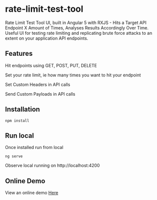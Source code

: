 # rate-limit-test-tool
Rate Limit Test Tool UI, built in Angular 5 with RXJS - Hits a Target API Endpoint X Amount of Times, Analyses Results Accordingly Over Time.
Useful UI for testing rate limiting and replicating brute force attacks to an extent on your application API endpoints.

## Features
Hit endpoints using GET, POST, PUT, DELETE

Set your rate limit, ie how many times you want to hit your endpoint

Set Custom Headers in API calls

Send Custom Payloads in API calls

## Installation
`npm install`

## Run local
Once installed run from local

`ng serve`

Observe local running on
http://localhost:4200

## Online Demo
View an online demo  [Here](http://rate-limit-test-tool.mybluemix.net)
